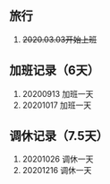 ## 旅行
1. ~~2020.03.03开始上班~~

## 加班记录（6天）
1. 20200913 加班一天  
2. 20201017 加班一天
## 调休记录（7.5天）
1. 20201026 调休一天
2. 20201216 调休一天